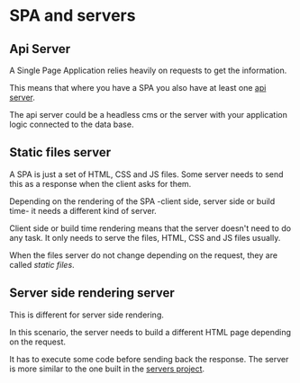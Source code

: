 # SPA and servers

## Api Server

A Single Page Application relies heavily on requests to get the information.

This means that where you have a SPA you also have at least one [api server](networking/apis.md).

The api server could be a headless cms or the server with your application logic connected to the data base.

## Static files server

A SPA is just a set of HTML, CSS and JS files. Some server needs to send this as a response when the client asks for them.

Depending on the rendering of the SPA -client side, server side or build time- it needs a different kind of server.

Client side or build time rendering means that the server doesn't need to do any task. It only needs to serve the files, HTML, CSS and JS files usually.

When the files server do not change depending on the request, they are called *static files*.

## Server side rendering server

This is different for server side rendering.

In this scenario, the server needs to build a different HTML page depending on the request.

It has to execute some code before sending back the response. The server is more similar to the one built in the [servers project](servers/project.md).
